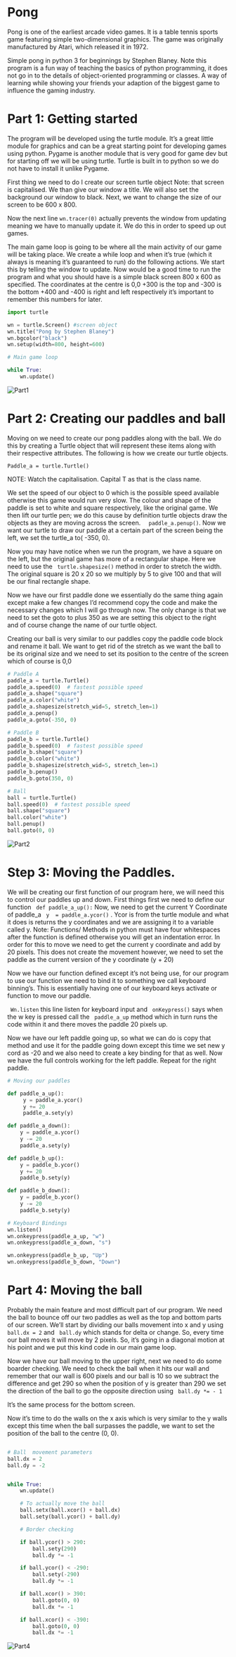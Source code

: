 # Pong
Pong is one of the earliest arcade video games. It is a table tennis sports game featuring simple two-dimensional graphics. The game was originally manufactured by Atari, which released it in 1972.

Simple pong in python 3 for beginnings by Stephen Blaney. Note this program is a fun way of teaching the basics of python programming, it does not go in to the details of object-oriented programming or classes. A way of learning while showing your friends your adaption of the biggest game to influence the gaming industry.

# Part 1: Getting started
The program will be developed using the turtle module. It’s a great little module for graphics and can be a great starting point for developing games using python. Pygame is another module that is very good for game dev but for starting off we will be using turtle. Turtle is built in to python so we do not have to install it unlike Pygame.

First thing we need to do I create our screen turtle object Note: that screen is capitalised. We than give our window a title.  We will also set the background our window to black. Next, we want to change the size of our screen to be 600 x 800.

Now the next line ```wn.tracer(0)``` actually prevents the window from updating meaning we have to manually update it. We do this in order to speed up out games.

The main game loop is going to be where all the main activity of our game will be taking place. We create a while loop and when it’s true (which it always is meaning it’s guaranteed to run) do the following actions. We start this by telling the window to update. 
Now would be a good time to run the program and what you should have is a simple black screen 800 x 600 as specified. The coordinates at the centre is 0,0 +300 is the top and -300 is the bottom +400 and -400 is right and left respectively it’s important to remember this numbers for later.

```python
import turtle

wn = turtle.Screen() #screen object
wn.title("Pong by Stephen Blaney")
wn.bgcolor("black")
wn.setup(width=800, height=600)

# Main game loop

while True:
    wn.update()
```
    
![Part1](https://user-images.githubusercontent.com/22968181/56204551-a5a87e80-603f-11e9-988c-5736b73985a6.PNG)


# Part 2: Creating our paddles and ball
Moving on we need to create our pong paddles along with the ball. We do this by creating a Turtle object that will represent these items along with their respective attributes. The following is how we create our turtle objects.

```Paddle_a = turtle.Turtle()```

NOTE: Watch the capitalisation. Capital T as that is the class name.

We set the speed of our object to 0 which is the possible speed available otherwise this game would run very slow. The colour and shape of the paddle is set to white and square respectively, like the original game. We then lift our turtle pen; we do this cause by definition turtle objects draw the objects as they are moving across the screen. ``` 
paddle_a.penup()```. Now we want our turtle to draw our paddle at a certain part of the screen being the left, we set the turtle_a to( -350, 0).

Now you may have notice when we run the program, we have a square on the left, but the original game has more of a rectangular shape. Here we need to use the ``` turtle.shapesize()```  method in order to stretch the width. The original square is 20 x 20 so we multiply by 5 to give 100 and that will be our final rectangle shape.

Now we have our first paddle done we essentially do the same thing again except make a few changes I’d recommend copy the code and make the necessary changes which I will go through now. The only change is that we need to set the goto to plus 350 as we are setting this object to the right and of course change the name of our turtle object.

Creating our ball is very similar to our paddles copy the paddle code block and rename it ball. We want to get rid of the stretch as we want the ball to be its original size and we need to set its position to the centre of the screen which of course is 0,0
```python 
# Paddle A
paddle_a = turtle.Turtle()
paddle_a.speed(0)  # fastest possible speed
paddle_a.shape("square")
paddle_a.color("white")
paddle_a.shapesize(stretch_wid=5, stretch_len=1)
paddle_a.penup()
paddle_a.goto(-350, 0)

# Paddle B
paddle_b = turtle.Turtle()
paddle_b.speed(0)  # fastest possible speed
paddle_b.shape("square")
paddle_b.color("white")
paddle_b.shapesize(stretch_wid=5, stretch_len=1)
paddle_b.penup()
paddle_b.goto(350, 0)

# Ball
ball = turtle.Turtle()
ball.speed(0)  # fastest possible speed
ball.shape("square")
ball.color("white")
ball.penup()
ball.goto(0, 0)
``` 

![Part2](https://user-images.githubusercontent.com/22968181/56209021-6df30400-604a-11e9-8f14-d68f510564ac.PNG)

# Step 3: Moving the Paddles.
We will be creating our first function of our program here, we will need this to control our paddles up and down. First things first we need to define our function ``` def paddle_a_up():```  Now, we need to get the current Y Coordinate of paddle_a  ``` y  = paddle_a.ycor()``` . Ycor is from the turtle module and what it does is returns the y coordinates and we are assigning it to a variable called y. Note: Functions/ Methods in python must have four whitespaces after the function is defined otherwise you will get an indentation error. In order for this to move we need to get the current y coordinate and add by 20 pixels. This does not create the movement however, we need to set the paddle as the current version of the y coordinate (y + 20)

Now we have our function defined except it’s not being use, for our program to use our function we need to bind it to something we call keyboard binning’s. This is essentially having one of our keyboard keys activate or function to move our paddle. 

``` Wn.listen```  this line listen for keyboard input and ``` onKeypress()```  says when the w key is pressed call the ``` paddle_a_up```  method which in turn runs the code within it and there moves the paddle 20 pixels up.

Now we have our left paddle going up, so what we can do is copy that method and use it for the paddle going down except this time we set new y cord as -20 and we also need to create a key binding for that as well. Now we have the full controls working for the left paddle. Repeat for the right paddle.
```python 
# Moving our paddles

def paddle_a_up():
     y = paddle_a.ycor()
     y += 20
     paddle_a.sety(y)

def paddle_a_down():
    y = paddle_a.ycor()
    y -= 20
    paddle_a.sety(y)

def paddle_b_up():
    y = paddle_b.ycor()
    y += 20
    paddle_b.sety(y)

def paddle_b_down():
    y = paddle_b.ycor()
    y -= 20
    paddle_b.sety(y)

# Keyboard Bindings
wn.listen()
wn.onkeypress(paddle_a_up, "w")
wn.onkeypress(paddle_a_down, "s")

wn.onkeypress(paddle_b_up, "Up")
wn.onkeypress(paddle_b_down, "Down")

``` 
# Part 4: Moving the ball
Probably the main feature and most difficult part of our program. We need the ball to bounce off our two paddles as well as the top and bottom parts of our screen. We’ll start by dividing our balls movement into x and y using ``` ball.dx = 2 ```  and ``` ball.dy```  which stands for delta or change. So, every time our ball moves it will move by 2 pixels. So, it’s going in a diagonal motion at his point and we put this kind code in our main game loop.

Now we have our ball moving to the upper right, next we need to do some boarder checking. We need to check the ball when it hits our wall and remember that our wall is 600 pixels and our ball is 10 so we subtract the difference and get 290 so when the position of y is greater than 290 we set the direction of the ball to go the opposite direction using ``` ball.dy *= - 1``` 

It’s the same process for the bottom screen.

Now it’s time to do the walls on the x axis which is very similar to the y walls except this time when the ball surpasses the paddle, we want to set the position of the ball to the centre (0, 0).

```python

# Ball  movement parameters
ball.dx = 2
ball.dy = -2


while True:
    wn.update()

    # To actually move the ball
    ball.setx(ball.xcor() + ball.dx)
    ball.sety(ball.ycor() + ball.dy)

    # Border checking

    if ball.ycor() > 290:
        ball.sety(290)
        ball.dy *= -1

    if ball.ycor() < -290:
        ball.sety(-290)
        ball.dy *= -1

    if ball.xcor() > 390:
        ball.goto(0, 0)
        ball.dx *= -1

    if ball.xcor() < -390:
        ball.goto(0, 0)
        ball.dx *= -1
```
![Part4](https://user-images.githubusercontent.com/22968181/56220116-cbde1680-605f-11e9-8e01-119858c96a67.PNG)





